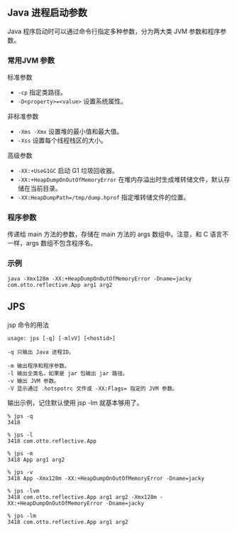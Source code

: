 ## Java 进程启动参数
Java 程序启动时可以通过命令行指定多种参数，分为两大类 JVM 参数和程序参数。

### 常用JVM 参数
标准参数  

- `-cp` 指定类路径。  
- `-D<property>=<value>` 设置系统属性。
 
非标准参数  

- `-Xms -Xmx` 设置堆的最小值和最大值。  
- `-Xss` 设置每个线程栈区的大小。
 
高级参数 

- `-XX:+UseG1GC` 启动 G1 垃圾回收器。  
- `-XX:+HeapDumpOnOutOfMemoryError` 在堆内存溢出时生成堆转储文件，默认存储在当前目录。  
- `-XX:HeapDumpPath=/tmp/dump.hprof` 指定堆转储文件的位置。

### 程序参数
传递给 main 方法的参数，存储在 main 方法的 args 数组中。注意，和 C 语言不一样，args 数组不包含程序名。

### 示例
```shell
java -Xmx128m -XX:+HeapDumpOnOutOfMemoryError -Dname=jacky com.otto.reflective.App arg1 arg2
```

## JPS
jsp 命令的用法
```
usage: jps [-q] [-mlvV] [<hostid>]

-q 只输出 Java 进程ID。

-m 输出程序和程序参数。
-l 输出全类名，如果是 jar 包输出 jar 路径。
-v 输出 JVM 参数。
-V 显示通过 .hotspotrc 文件或 -XX:Flags= 指定的 JVM 参数。
```

输出示例，记住默认使用 jsp -lm 就基本够用了。
```
% jps -q
3418

% jps -l
3418 com.otto.reflective.App

% jps -m
3418 App arg1 arg2

% jps -v
3418 App -Xmx128m -XX:+HeapDumpOnOutOfMemoryError -Dname=jacky

% jps -lvm
3418 com.otto.reflective.App arg1 arg2 -Xmx128m -XX:+HeapDumpOnOutOfMemoryError -Dname=jacky

% jps -lm
3418 com.otto.reflective.App arg1 arg2
```